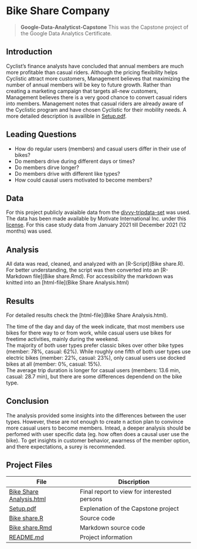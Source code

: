 # Bike Share Company

> **Google-Data-Analyticst-Capstone**
> This was the Capstone project of the Google Data Analytics Certificate.

## Introduction

Cyclist’s finance analysts have concluded that annual members are much more profitable than casual riders. Although the pricing flexibility helps Cyclistic attract more customers, Management believes that maximizing the number of annual members will be key to future growth. Rather than creating a marketing campaign that targets all-new customers, Management believes there is a very good chance to convert casual riders into members. Management notes that casual riders are already aware of the Cyclistic program and have chosen Cyclistic for their mobility needs.
A more detailed description is availible in [Setup.pdf](Setup.pdf).


## Leading Questions

- How do regular users (members) and casual users differ in their use of bikes?
- Do members drive during different days or times?
- Do members dirve longer?
- Do members drive with different like types?
- How could causal users motivated to become members?

## Data

For this project publicly avaiaible data from the [divvy-tripdata-set](https://divvy-tripdata.s3.amazonaws.com/index.html) was used. The data has been made available by Motivate International Inc. under this [license](https://ride.divvybikes.com/data-license-agreement). For this case study data from January 2021 till December 2021 (12 months) was used.

## Analysis

All data was read, cleaned, and analyzed with an [R-Script](Bike share.R). For better understanding, the script was then converted into an [R-Markdown file](Bike share.Rmd). For accessibility the markdown was knitted into an [html-file](Bike Share Analysis.html)

## Results

For detailed results check the [html-file](Bike Share Analysis.html).  

The time of the day and day of the week indicate, that most members use bikes for there way to or from work, while casual users use bikes for freetime activities, mainly during the weekend.  
The majority of both user types prefer classic bikes over other bike types (member: 78%, casual: 62%). While roughly one fifth of both user types use electric bikes (member: 22%, casual: 23%), only casual users use docked bikes at all (member: 0%, casual: 15%).  
The average trip duration is longer for casual users (members: 13.6 min, casual: 28.7 min), but there are some differences dependend on the bike type.  

## Conclusion

The analysis provided some insights into the differences between the user types. However, these are not enough to create n action plan to convince more casual users to become members.
Intead, a deeper analysis should be perfomed with user specific data (eg. how often does a causal user use the bike). To get insights in customer behavior, awarness of the member option, and there expectations, a surey is recommended.

## Project Files

|File|Discription|
|-|-|
|[Bike Share Analysis.html](master/Bike%20Share%20Analysis.html)| Final report to view for interested persons   |
|[Setup.pdf](master/Setup.pdf)                                  | Explenation of the Capstone project           |
|[Bike share.R](master/Bike%20share.R)                          | Source code                                   |
|[Bike share.Rmd](master/Bike%20share.Rmd)                      | Markdown source code                          |
|[README.md](master/README.md)                                  | Project information                           |
